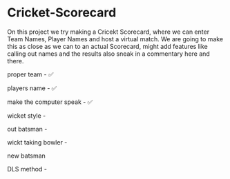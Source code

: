 # Cricket-Scorecard

On this project we try making a Cricekt Scorecard, where we can enter Team Names, Player Names and host a virtual match.
We are going to make this as close as we can to an actual Scorecard, might add features like calling out names and the results also sneak in a commentary here and there.


proper team - ✅


players name - ✅ 


make the computer speak - ✅


wicket style - 


out batsman - 


wickt taking bowler -


new batsman


DLS method - 


